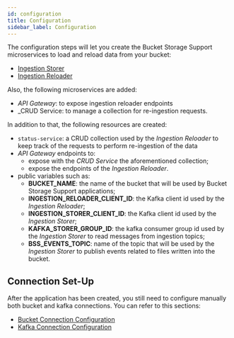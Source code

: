 ```yaml
---
id: configuration
title: Configuration
sidebar_label: Configuration
---
```




The configuration steps will let you create the Bucket Storage Support microservices to load and reload data from your bucket:
 
* [Ingestion Storer](/products/fast_data/bucket_storage_support/configuration/ingestion_storer.md)
* [Ingestion Reloader](/products/fast_data/bucket_storage_support/configuration/ingestion_reloader.md)

Also, the following microservices are added:

* _API Gateway_: to expose ingestion reloader endpoints
* _CRUD Service: to manage a collection for re-ingestion requests.

In addition to that, the following resources are created:

* `status-service`: a CRUD collection used by the _Ingestion Reloader_ to keep track of the requests to perform re-ingestion of the data
* _API Gateway_ endpoints to:
  * expose with the _CRUD Service_ the aforementioned collection;
  * expose the endpoints of the _Ingestion Reloader_.
* public variables such as:
  * **BUCKET_NAME**: the name of the bucket that will be used by Bucket Storage Support applications;
  * **INGESTION_RELOADER_CLIENT_ID**: the Kafka client id used by the _Ingestion Reloader_;
  * **INGESTION_STORER_CLIENT_ID**: the Kafka client id used by the _Ingestion Storer_;
  * **KAFKA_STORER_GROUP_ID**: the kafka consumer group id used by the _Ingestion Storer_ to read messages from ingestion topics;
  * **BSS_EVENTS_TOPIC**: name of the topic that will be used by the _Ingestion Storer_ to publish events related to files written into the bucket.  

## Connection Set-Up

After the application has been created, you still need to configure manually both bucket and kafka connections. You can refer to this sections:

* [Bucket Connection Configuration](/products/fast_data/bucket_storage_support/configuration/bucket_connection.md)
* [Kafka Connection Configuration](/products/fast_data/bucket_storage_support/configuration/kafka_connection.md)
